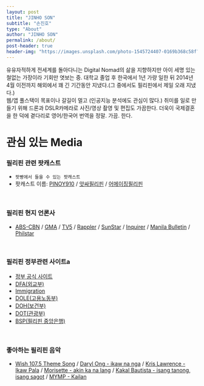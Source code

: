 ```yaml
---
layout: post
title: "JINHO SON"
subtitle: "손진호"
type: "About"
author: "JINHO SON"
permalink: /about/
post-header: true
header-img: "https://images.unsplash.com/photo-1545724407-0169b368c58f?ixlib=rb-1.2.1&ixid=eyJhcHBfaWQiOjEyMDd9&auto=format&fit=crop&w=1000&q=80"
---
```


유유자적하게 전세계를 돌아다니는 Digital Nomad의 삶을 지향하지만 아이 세명 있는 철없는 가장이라 기회만 엿보는 중. 대학교 졸업 후 한국에서 1년 가량 일한 뒤 2014년 4월 이전까지
해외에서 꽤 긴 기간동안 지냈다.(그 중에서도 필리핀에서 제일 오래 지냈다.)
<br />
웹/앱 풀스택이 목표이나 갈길이 멀고 (인공지능 분석에도 관심이 많다.) 취미를 일로 만들기 위해 드론과 DSLR카메라로 사진/영상 촬영 및 편집도 가끔한다.
더욱이 국제결혼을 한 덕에 곁다리로 영어/한국어 번역을 정말. 가끔. 한다.

# 관심 있는 Media
### 필리핀 관련 팟캐스트

- `팟빵에서 들을 수 있는 팟캐스트`
- 팟캐스트 이름: [PINOY910](http://www.podbbang.com/ch/14221) / [앗싸필리핀](http://www.podbbang.com/ch/7417) / [어메이징필리핀](http://www.podbbang.com/ch/9325)

<br />

### 필리핀 현지 언론사

- [ABS-CBN](https://www.abs-cbn.com/) / [GMA](https://www.gmanetwork.com/) / [TV5](http://www.tv5.com.ph/) / [Rappler](https://www.rappler.com/) / [SunStar](https://www.sunstar.com.ph/) / [Inquirer](https://www.inquirer.net/) / [Manila Bulletin](https://mb.com.ph/) / [Philstar](https://www.philstar.com/)

<br />

### 필리핀 정부관련 사이트a

- [정부 공식 사이트](https://www.gov.ph/)
- [DFA(외교부)](https://dfa.gov.ph/)
- [Immigration](http://immigration.gov.ph/)
- [DOLE(고용노동부)](http://www.dole.gov.ph/)
- [DOH(보건부)](www.doh.gov.ph/)
- [DOT(관광부)](www.tourism.gov.ph/)
- [BSP(필리핀 중앙은행)](www.bsp.gov.ph/)

<br />

### 좋아하는 필리핀 음악

- [Wish 107.5 Theme Song](https://youtu.be/t74MhXhAnFM) / [Daryl Ong - ikaw na nga](https://youtu.be/SBm-N2kXBJg) / [Kris Lawrence - Ikaw Pala](https://youtu.be/amSRNwMp2nc) / [Morisette - akin ka na lang](https://youtu.be/p2FXQgtmPDw) / [Kakal Bautista - isang tanong, isang sagot](https://youtu.be/2MuS1GYM3-0) / [MYMP - Kailan](https://youtu.be/btw7ZJzYXf8)

<br />